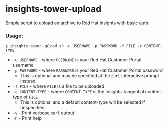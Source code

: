 # insights-tower-upload
Simple script to upload an archive to Red Hat Insights with basic auth.

### Usage:
```
$ insights-tower-upload.sh -u USERNAME -p PASSWORD -f FILE -c CONTENT-TYPE
```
- `-u USERNAME` - where `USERNAME` is your Red Hat Customer Portal username
- `-p PASSWORD` - where `PASSWORD` is your Red Hat Customer Portal password
  - This is optional and may be specified at the `curl` interactive prompt instead.
- `-f FILE` - where `FILE` is a file to be uploaded
- `-c CONTENT-TYPE` - where `CONTENT-TYPE` is the Insights-tangential content-type of `FILE`
  - This is optional and a default content-type will be selected if unspecified.
- `-v` - Print verbose `curl` output
- `-h` - Print help
